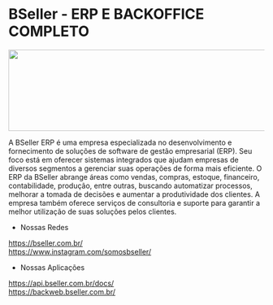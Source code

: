 # BSeller - ERP E BACKOFFICE COMPLETO

<p align="center">
  <img width="550" height="160" src="https://backweb.bseller.com.br/images/logo.77846931.png">
</p>

A BSeller ERP é uma empresa especializada no desenvolvimento e fornecimento de soluções de software de gestão empresarial (ERP). Seu foco está em oferecer sistemas integrados que ajudam empresas de diversos segmentos a gerenciar suas operações de forma mais eficiente. O ERP da BSeller abrange áreas como vendas, compras, estoque, financeiro, contabilidade, produção, entre outras, buscando automatizar processos, melhorar a tomada de decisões e aumentar a produtividade dos clientes. A empresa também oferece serviços de consultoria e suporte para garantir a melhor utilização de suas soluções pelos clientes.

 * Nossas Redes

https://bseller.com.br/ <br>
https://www.instagram.com/somosbseller/

* Nossas Aplicações

https://api.bseller.com.br/docs/ <br>
https://backweb.bseller.com.br/
